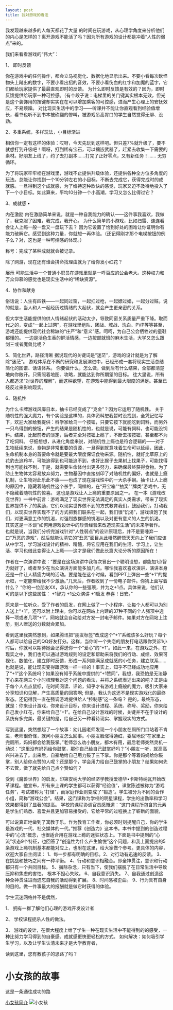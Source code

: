 ```yaml
---
layout: post
title: 我对游戏的看法
---
```


我发现越来越多的人每天都花了大量 的时间在玩游戏，从心理学角度来分析他们的内心是怎样的？离开游戏不能活了吗？因为所有游戏的设计都是冲着“人性的弱点”来的。

我们来看看游戏的“伟大”：

1、	即时反馈

你在游戏中的任何操作，都会立马视觉化、数据化地显示出来。不要小看每次砍怪物头上飚出的数字，不要小看出招的音效，不要小看伤血的红字和加魔的蓝字，它们都给玩家提供了最最直观即时的反馈。 为什么即时反馈是有效的？因为，即时反馈提供给玩家一种可控感。（有个段子说：电梯里的关门键其实根本无效，但光是这个装饰用的按键却实实在在可以增加乘客的可控感，进而产生心理上的安抚效应，不易烦躁。 对比现实生活中的学习——听课并不能让你直观看到经验值增长，看书也听不到书本被砍翻的惨叫，被游戏吊高胃口的学生自然觉得无聊、没劲。

2、多重系统，多样玩法，小目标渐进

相信你一定有这样的体验：哎呀，今天先玩到这样吧。但只差7%就升级了，要不就想打到升级吧！啊呀，打到稀有宝石，可以镶嵌武器了，赶紧去收集一下需要的素材。好朋友上线了，约了去打副本……打完了正好零点，又有新任务！…… 无穷循环。

为了将玩家牢牢栓在游戏里，游戏不止提供升级体验，还提供各种全方位多角度的玩法。总能让你找到一个10分钟左右的小目标，不断去完成它，获得完成时的成就感。一旦得到这个成就感，为了维持这种欣快的感觉，玩家又迫不及待地投入了下一个小目标。如此算来，平均10分钟一个小高潮，学习又怎么比得过它？

3、成就感 •

内在激励 内在激励简单来说，就是一种自我能力的确认——这件事我喜欢，我做了，我克服了困难，我完成，我开心。 为什么简单的小游戏，比如扫雷、连连看会让人上瘾一般一盘又一盘玩下去？ 因为它设置了恰到好处的困难让你证明你有能力破解它。感受到这种力量，你就想一再体验。（还记得刚才那个电梯按钮的例子么？对，这也是一种可控感的体现。）

称号：完成了某种成就就会被记录。

除了网游，现在还有谁会拼命找理由就为了给你发小红花？

展示 可能生活中一个普通小职员在游戏里就是一呼百应的公会老大。这种权力和万众仰慕的感觉也是现实生活中的“稀缺资源”。

4、协作和献身

俗话说：人生有四铁——一起同过窗，一起扛过枪，一起嫖过娼，一起分过赃。说的就是，当人和人一起经历过情绪的大起伏，就会产生更亲密的关系。

但大学生活能提供的供人情绪起伏的活动太少，导致同窗关系质量严重下降。取而代之的，变成“一起上过网”，在游戏里组队、团战、城战、洗白、PVP等等甚至，游戏还能提供现代社会稀缺的“庄严”和“意义”感。呵呵，为自己公会牺牲过的童鞋都懂的。 一边是活色生香的鲜活情感，一边按部就班的麻木生活，大学又怎么跟剑三或者魔兽比呢？

5、简化世界，路径清晰 据说现代的关键词是“迷茫”，游戏的设计就是为了解除“迷茫”。 游戏体系在不断的研究和发展演进中，已经形成一套将现实生活总结简化的图谱、话语体系。 你要做什么，怎么做，做到后有什么结果，全部都清楚地向你敞开。只需照着地图、攻略，就能达到你所期望的目标。 往大里说，所有人都追求“对世界的理解”，而这种欲望，在游戏中能得到最大限度的满足。甚至已经反过来影响现实。

6、随机性

为什么卡牌游戏风靡日本，抽卡已经变成了“克金”？因为它运用了随机性。 关于随机性的强大魔力，有个实验是这样的，具体资料恕我暂时没找到，全凭记忆写下，欢迎大家给我提供：科学家给鸟一个按钮，只要它按下就能吃到饲料，而另外一只鸟得到的按钮，产生的结果是随机性的，也就是说，可能有饲料，也可能没饲料。结果，比起前者的淡定，后者完全对按钮上瘾了，不断去按按钮，甚至都不为了吃饲料。 仔细想想，从进化角度来说，对随机性上瘾也是符合逻辑的——对于生物延续来说，食物是非常重要的资源，一旦得到就意味着生命可以延续，因此，生命机制本身的首要命令就是要最大限度保证食物来源。随机性，就好比草原上的花豹去追羚羊，可能追得到也可能追不到，也好比猴子去果树上找果子，可能找得到也可能找不到，于是，就需要生命体付出更多努力，来确保最终获得食物。为了防止生物体太容易放弃努力，生物基因中直接刻印了对随机性的偏好，也就是上瘾机制，让生物对此乐此不疲——也成了现在游戏性中的一大杀手锏。抽卡让人上瘾的原因中，隐藏着随机性这个杀手，同样的，在“开宝箱”“抽奖”“牌类”游戏中，无不隐藏着随机性的惊喜。 这也是游戏让人上瘾的重要原因之一。 在一本《游戏改变世界》一书中前言：游戏满足了现实世界无法满足的真实人类需求，带来了现实世界提供不了的奖励，它们以现实世界做不到的方式教育我们，鼓励我们，打动我们，以现实世界实现不了的方式把我们联系在一起，我们很“饥渴”，游戏填饱了我们，对更满意工作的饥渴，对强烈族群感的饥渴以及对更有意义的人生的饥渴。 其实这是一本谈“如何用游戏设计中的珍贵经验来改造现实生活”的未来学著作。 也就是说，当我们分析完游戏针对“人性弱点”的设计原理后，并不是要唾弃一口“万恶的游戏”，然后就能认清它的“丑恶”面目从此幡然醒悟天天向上了我们应该从中学习，学习游戏设计的精神、精髓，将它应用在我们的生活、学习上，让生活、学习也借此变得让人上瘾——这才是我们做此长篇大论分析的原因所在！

作者在一次演讲中说：“要是在这场演讲中我每次冒出一个聪明设想，都能加1点智力就好了，或者至少在当众演讲方面能多加几点。哪怕我喜欢喜欢演讲，演讲本身还是一件让人精疲力竭的活动。要是能在这个时候，看到PPT上弹出一些“+1”的提示框，一定能带给我不少激励。”几天后，作者收到了一份电子邮件。你猜上面写着什么？ “你的一位朋友XX，承认你的一些强项，并为之+1点。具体来说，他们认可的是以下这些属性： +1智力 +1公众演讲 +1启发 恭喜！日安。”

原来是一位听众，受了作者的启发，在网上做了一个小程序，让每个人都可以为别人送上“+1”，还可以附上理由。你可以在网站上内建的37种不同的个人强项中选择一项或者几项“+1”，网站就会自动给对方发一封电子邮件。如果对方在网站上注册，别人赠送的分数就会累加。

看到这里我突然想到，如果腾讯把“朋友标签”改成这个“+1”系统该多么好玩？每个人都可以给自己的QQ好友打分。这样，当你听一个失恋的朋友打电话跟你哭诉1小时后，你就可以期待她会记得送你一个“爱心”的“+1”。如此一来，在游戏之外，在现实之中，我们也可以通过游戏规则的设定和帮助来将我们的行动、成绩、效果可视化、数值化，建立即时反馈，形成一系列能满足成就感的小任务，建立联系……也就是说，能让现实变得跟游戏一样一样的！事实上，知乎不已经成功地应用了“+1”这个系统吗？如果没有知乎系统中提供的“+1赞同”，我想，我恐怕是无法静下心来花两三个小时梳理我对这个问题的看法，并将之系统表述出来的吧？正是由于每个人点点鼠标，花时间阅读、评论，知乎才有游戏上瘾般的魔力，吸引大家来分享知识和见解，产生高质量的回答啊; 但是，我认为这还不是现实游戏化的最终形态。还记得我一直在强调游戏提供给人“控制感”这一条吗？ 是的，最终形态，就是：你来设计游戏，你来设计目标，你来设计进程、系统、称号、奖励，你来给自己发小红花，你来给自己“+1”。在给自己设计游戏的时候，关键并不在于设计的系统有多完美，最关键的是，给自己另一种看待现实、掌握现实的方式。

写到这里，突然想起了一个故事：幼儿园老师发现一个小朋友在厕所门口站着不肯进，老师很奇怪，就问小朋友怎么回事。小朋友脸涨得通红，委屈地说“在家里上完厕所，妈妈都会给我鼓掌。”老师怎么劝小朋友，都木有用，最后老师突然灵机一动说：“这里没有妈妈给你鼓掌，那你自己给自己鼓掌好吗？”小朋友一听，就高高兴兴进去了。出来后，自豪地给自己用力鼓了三下掌。你是那个等着妈妈给你鼓掌，别人给你点赞的人呢？还是那个，学会用力给自己鼓掌的小朋友？结果如何先不去管，做了就先给自己点个赞如何？

受到《魔兽世界》的启发，印第安纳大学的经济学教授爱德华•卡斯特纳瓦开始改革课程。他宣布，所有来上课的学生都可以获得“经验值”，课堂陈述被称为“游戏任务”，考试被称为“打怪”，而家庭作业则变成了“锻造”。学生被分为不同的合作小组，简称“游戏公会”。结果，这门课称为学校的明星课程，学生的出勤率和学习效果都得到了显著的提高。 学校的课程协调官员感慨道：“这门课程所包含的元素是学生们熟悉、喜爱并且更加容易接受的，它给平常的过程换上了崭新的面貌，

可以说真正地做到了寓教于乐。作为教育工作者，你必须时刻提醒自己，你的学生是游戏的一代、社交媒体的一代。”推荐《创造力》这本书。本书中提到的创造过程中的“心流”概念，也很适合用在游戏上瘾的迷狂状态上。下面是书中提到的“心流”状态9个特征，也回答了“创造性为什么产生愉悦”这个问题，和我上面提出的5条游戏上瘾机制基本都能对应上，也附在这里，给大家做个参考。更具体的内容，欢迎大家自主阅读： 1、每一步都有明确的目标。2、对行动有迅速的反馈。 3、在挑战和技巧之间有一种平衡。 4、行动和意识相融合。即全神贯注，意识和行动都只有一个共同目标。 5、摒除杂念，只有当下，使我们摆脱了在日常生活中导致压抑和焦虑的害怕。 根本不担心失败。 6、自我意识消失。 7、自我通过创造这种全神贯注进而遗忘自我的活动得到扩展。 8、时间感被歪曲。 9、行为具有自身的目的。做一件事最大的报酬就是做它时获得的体验。

学生沉迷网络并不是偶然，

1、 拥有一群了解他们心理的游戏开发设计者

2、 学校课程扼杀人性的做法。

3、 游戏的设计，在很大程度上给了学生一种在现实生活中不能得到的的感受，一种比努力学习得到的自豪感、成就感更快更轻松的方式。 如何解决：如何吸引学生学习，以及让学生认清未来才是大学教育者，

读到这里，您有教孩子的思路了吗？

<!DOCTYPE html PUBLIC "-//W3C//DTD XHTML 1.0 Transitional//EN" "
        wzm19681003.github.io/img/path.jpg
      ">
<html xmlns="http://www.w3.org/1999/xhtml" xml:lang="en">
<head>
	<meta http-equiv="Content-Type" content="text/html;charset=UTF-8">
	<title>小女孩的故事</title>
</head>
<body>
	<h1>小女孩的故事</h1>
	<p>这是一条通往成功的路
	</p>
	<a href="https:// wzm19681003.github.io/img/path.jpg">小女孩简介</a>
	<img src="11ha.jpg" alt="小女孩" />
</body>
</html>

